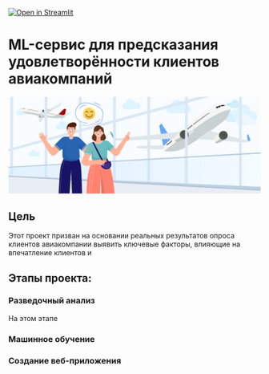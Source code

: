 [![Open in Streamlit](https://static.streamlit.io/badges/streamlit_badge_black_white.svg)](https://airlines-customer-satisfaction.streamlit.app/)

# ML-сервис для предсказания удовлетворённости клиентов авиакомпаний

![Header image](https://github.com/dm1trykrylov/Airlines-Customer-satisfaction/blob/main/images/Airline-satisfaction-cover-1-1536x590.png)

## Цель
Этот проект призван на основании реальных результатов опроса клиентов авиакомпании выявить ключевые факторы, влияющие на впечатление клиентов и 

## Этапы проекта:

### Разведочный анализ
На этом этапе 

### Машинное обучение


### Создание веб-приложения

